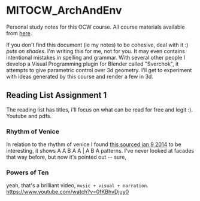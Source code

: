 # MITOCW_ArchAndEnv
Personal study notes for this OCW course. All course materials available from  [here](http://ocw.mit.edu/courses/architecture/4-111-introduction-to-architecture-environmental-design-spring-2014/readings/).

If you don't find this document (ie my notes) to be cohesive, deal with it :) *puts on shades*. I'm writing this for me, not for you. It may even contains intentional mistakes in spelling and grammar. With several other people I develop a Visual Programming plugin for Blender called "Sverchok", it attempts to give parametric control over 3d geometry. I'll get to experiment with ideas generated by this course and render a few in 3d.

## Reading List Assignment 1

The reading list has titles, i'll focus on what can be read for free and legit :). Youtube and pdfs. 

### Rhythm of Venice
In relation to the rhythm of venice I found [this sourced jan 9 2014](http://ocw.mit.edu/courses/architecture/4-111-introduction-to-architecture-environmental-design-spring-2014/readings/) to be interesting, it shows A A B A A | A B A patterns. I've never looked at facades that way before, but now it's pointed out -- sure, 

### Powers of Ten
yeah, that's a brilliant video, `music + visual + narration`. 
https://www.youtube.com/watch?v=0fKBhvDjuy0
